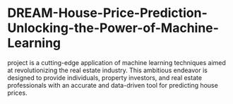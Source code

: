 # DREAM-House-Price-Prediction-Unlocking-the-Power-of-Machine-Learning
project is a cutting-edge application of machine learning techniques aimed at revolutionizing the real estate industry. This ambitious endeavor is designed to provide individuals, property investors, and real estate professionals with an accurate and data-driven tool for predicting house prices. 
